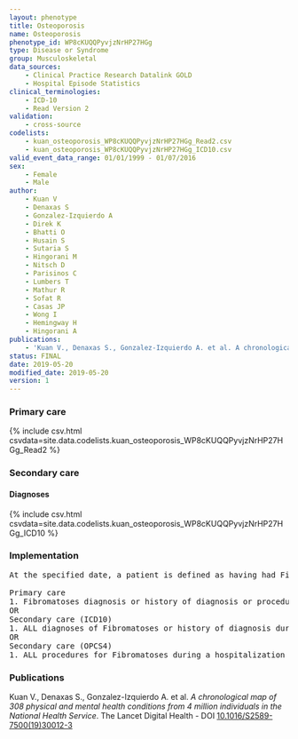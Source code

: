 ```yaml
---
layout: phenotype
title: Osteoporosis
name: Osteoporosis
phenotype_id: WP8cKUQQPyvjzNrHP27HGg 
type: Disease or Syndrome
group: Musculoskeletal
data_sources: 
    - Clinical Practice Research Datalink GOLD
    - Hospital Episode Statistics
clinical_terminologies: 
    - ICD-10
    - Read Version 2
validation: 
    - cross-source
codelists: 
    - kuan_osteoporosis_WP8cKUQQPyvjzNrHP27HGg_Read2.csv
    - kuan_osteoporosis_WP8cKUQQPyvjzNrHP27HGg_ICD10.csv
valid_event_data_range: 01/01/1999 - 01/07/2016
sex: 
    - Female
    - Male
author: 
    - Kuan V
    - Denaxas S
    - Gonzalez-Izquierdo A
    - Direk K
    - Bhatti O
    - Husain S
    - Sutaria S
    - Hingorani M
    - Nitsch D
    - Parisinos C
    - Lumbers T
    - Mathur R
    - Sofat R
    - Casas JP
    - Wong I
    - Hemingway H
    - Hingorani A
publications: 
    - 'Kuan V., Denaxas S., Gonzalez-Izquierdo A. et al. A chronological map of 308 physical and mental health conditions from 4 million individuals in the National Health Service. The Lancet Digital Health - DOI: 10.1016/S2589-7500(19)30012-3' 
status: FINAL
date: 2019-05-20
modified_date: 2019-05-20
version: 1
---
```

### Primary care 
{% include csv.html csvdata=site.data.codelists.kuan_osteoporosis_WP8cKUQQPyvjzNrHP27HGg_Read2 %}
### Secondary care 
#### Diagnoses 
{% include csv.html csvdata=site.data.codelists.kuan_osteoporosis_WP8cKUQQPyvjzNrHP27HGg_ICD10 %}
### Implementation 
<pre>At the specified date, a patient is defined as having had Fibromatoses IF they meet the criteria for any of the following on or before the specified date. The earliest date on which the individual meets any of the following criteria on or before the specified date is defined as the first event date:

Primary care
1. Fibromatoses diagnosis or history of diagnosis or procedure during a consultation 
OR
Secondary care (ICD10)
1. ALL diagnoses of Fibromatoses or history of diagnosis during a hospitalization
OR
Secondary care (OPCS4)
1. ALL procedures for Fibromatoses during a hospitalization</pre> 
 
### Publications 
Kuan V., Denaxas S., Gonzalez-Izquierdo A. et al. _A chronological map of 308 physical and mental health conditions from 4 million individuals in the National Health Service_. The Lancet Digital Health - DOI <a href='https://www.thelancet.com/journals/landig/article/PIIS2589-7500(19)30012-3/fulltext'>10.1016/S2589-7500(19)30012-3</a>